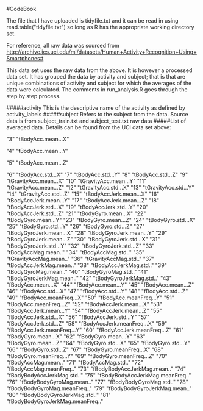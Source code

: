 #CodeBook

The file that I have uploaded is tidyfile.txt and it can be read in using read.table("tidyfile.txt") so long as R has the appropriate working directory set.

For reference, all raw data was sourced from
http://archive.ics.uci.edu/ml/datasets/Human+Activity+Recognition+Using+Smartphones#

This data set uses the raw data from the above. It is however a processed data set. It has grouped the data by activity and subject; that is that are unique combinations of activity and subject for which the averages of the data were calculated. The comments in run_analysis.R goes through the step by step process.

#####activity
  This is the descriptive name of the activity as defined by activity_labels
#####subject
  Refers to the subject from the data. Source data is from subject_train.txt and subject_test.txt raw data
#####List of averaged data. Details can be found from the UCI data set above:

"3" "tBodyAcc.mean...X"

"4" "tBodyAcc.mean...Y"

"5" "tBodyAcc.mean...Z"

"6" "tBodyAcc.std...X"
"7" "tBodyAcc.std...Y"
"8" "tBodyAcc.std...Z"
"9" "tGravityAcc.mean...X"
"10" "tGravityAcc.mean...Y"
"11" "tGravityAcc.mean...Z"
"12" "tGravityAcc.std...X"
"13" "tGravityAcc.std...Y"
"14" "tGravityAcc.std...Z"
"15" "tBodyAccJerk.mean...X"
"16" "tBodyAccJerk.mean...Y"
"17" "tBodyAccJerk.mean...Z"
"18" "tBodyAccJerk.std...X"
"19" "tBodyAccJerk.std...Y"
"20" "tBodyAccJerk.std...Z"
"21" "tBodyGyro.mean...X"
"22" "tBodyGyro.mean...Y"
"23" "tBodyGyro.mean...Z"
"24" "tBodyGyro.std...X"
"25" "tBodyGyro.std...Y"
"26" "tBodyGyro.std...Z"
"27" "tBodyGyroJerk.mean...X"
"28" "tBodyGyroJerk.mean...Y"
"29" "tBodyGyroJerk.mean...Z"
"30" "tBodyGyroJerk.std...X"
"31" "tBodyGyroJerk.std...Y"
"32" "tBodyGyroJerk.std...Z"
"33" "tBodyAccMag.mean.."
"34" "tBodyAccMag.std.."
"35" "tGravityAccMag.mean.."
"36" "tGravityAccMag.std.."
"37" "tBodyAccJerkMag.mean.."
"38" "tBodyAccJerkMag.std.."
"39" "tBodyGyroMag.mean.."
"40" "tBodyGyroMag.std.."
"41" "tBodyGyroJerkMag.mean.."
"42" "tBodyGyroJerkMag.std.."
"43" "fBodyAcc.mean...X"
"44" "fBodyAcc.mean...Y"
"45" "fBodyAcc.mean...Z"
"46" "fBodyAcc.std...X"
"47" "fBodyAcc.std...Y"
"48" "fBodyAcc.std...Z"
"49" "fBodyAcc.meanFreq...X"
"50" "fBodyAcc.meanFreq...Y"
"51" "fBodyAcc.meanFreq...Z"
"52" "fBodyAccJerk.mean...X"
"53" "fBodyAccJerk.mean...Y"
"54" "fBodyAccJerk.mean...Z"
"55" "fBodyAccJerk.std...X"
"56" "fBodyAccJerk.std...Y"
"57" "fBodyAccJerk.std...Z"
"58" "fBodyAccJerk.meanFreq...X"
"59" "fBodyAccJerk.meanFreq...Y"
"60" "fBodyAccJerk.meanFreq...Z"
"61" "fBodyGyro.mean...X"
"62" "fBodyGyro.mean...Y"
"63" "fBodyGyro.mean...Z"
"64" "fBodyGyro.std...X"
"65" "fBodyGyro.std...Y"
"66" "fBodyGyro.std...Z"
"67" "fBodyGyro.meanFreq...X"
"68" "fBodyGyro.meanFreq...Y"
"69" "fBodyGyro.meanFreq...Z"
"70" "fBodyAccMag.mean.."
"71" "fBodyAccMag.std.."
"72" "fBodyAccMag.meanFreq.."
"73" "fBodyBodyAccJerkMag.mean.."
"74" "fBodyBodyAccJerkMag.std.."
"75" "fBodyBodyAccJerkMag.meanFreq.."
"76" "fBodyBodyGyroMag.mean.."
"77" "fBodyBodyGyroMag.std.."
"78" "fBodyBodyGyroMag.meanFreq.."
"79" "fBodyBodyGyroJerkMag.mean.."
"80" "fBodyBodyGyroJerkMag.std.."
"81" "fBodyBodyGyroJerkMag.meanFreq.."
